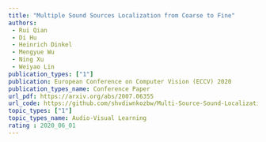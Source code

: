 ```yaml
---  
title: "Multiple Sound Sources Localization from Coarse to Fine"  
authors:  
 - Rui Qian  
 - Di Hu
 - Heinrich Dinkel  
 - Mengyue Wu  
 - Ning Xu  
 - Weiyao Lin  
publication_types: ["1"]  
publication: European Conference on Computer Vision (ECCV) 2020   
publication_types_name: Conference Paper  
url_pdf: https://arxiv.org/abs/2007.06355  
url_code: https://github.com/shvdiwnkozbw/Multi-Source-Sound-Localization  
topic_types: ["1"]
topic_types_name: Audio-Visual Learning
rating : 2020_06_01
---  
```

